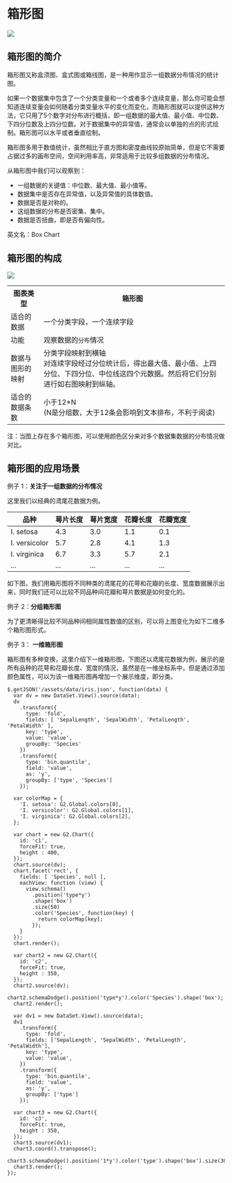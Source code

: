 <!--
title: 箱形图
keywords:
  - 箱形图
  - 盒须图
tags:
  - distribute
variations:
  - span
  - violin
-->

# 箱形图

<img src="https://t.alipayobjects.com/images/T192XkXiJmXXXXXXXX.png" />

## 箱形图的简介

箱形图又称盒须图、盒式图或箱线图，是一种用作显示一组数据分布情况的统计图。

如果一个数据集中包含了一个分类变量和一个或者多个连续变量，那么你可能会想知道连续变量会如何随着分类变量水平的变化而变化，而箱形图就可以提供这种方法，它只用了5个数字对分布进行概括，即一组数据的最大值、最小值、中位数、下四分位数及上四分位数。对于数据集中的异常值，通常会以单独的点的形式绘制。箱形图可以水平或者垂直绘制。

箱形图多用于数值统计，虽然相比于直方图和密度曲线较原始简单，但是它不需要占据过多的画布空间，空间利用率高，非常适用于比较多组数据的分布情况。

从箱形图中我们可以观察到：

- 一组数据的关键值：中位数、最大值、最小值等。
- 数据集中是否存在异常值，以及异常值的具体数值。
- 数据是否是对称的。
- 这组数据的分布是否密集、集中。
- 数据是否扭曲，即是否有偏向性。

英文名：Box Chart

## 箱形图的构成

<img class="constitute-img" src="https://t.alipayobjects.com/images/T14e0kXoNnXXXXXXXX.png" />

<table class="struct-table">
  <tr>
    <th>图表类型</th>
    <th>箱形图</th>
  </tr>
  <tr>
    <td>适合的数据</td>
    <td>一个分类字段，一个连续字段</td>
  </tr>
  <tr>
    <td>功能</td>
    <td>
      观察数据的<code>分布</code>情况
    </td>
  </tr>
  <tr>
    <td>数据与图形的映射</td>
    <td>
      分类字段映射到横轴</br>对连续字段经过分位统计后，得出最大值、最小值、上四分位、下四分位、中位线这四个元数据。然后将它们分别进行如右图映射到纵轴。
    </td>
  </tr>
  <tr>
    <td>适合的数据条数</td>
    <td>小于12*N </br>(N是分组数，大于12条会影响到文本排布，不利于阅读)</td>
  </tr>
</table>

注：当图上存在多个箱形图，可以使用颜色区分来对多个数据集数据的分布情况做对比。

<div style="clear:both;"></div>

## 箱形图的应用场景

例子 1：**关注于一组数据的分布情况**

这里我们以经典的鸢尾花数据为例。

| 品种 | 萼片长度| 萼片宽度 | 花瓣长度 | 花瓣宽度 |
|------|----|------|----|------|
|I. setosa|4.3|3.0|1.1|0.1|
|I. versicolor|5.7|2.8|4.1|1.3|
|I. virginica|6.7|3.3|5.7|2.1|
|...|...|...|...|...|

如下图，我们用箱形图将不同种类的鸢尾花的花萼和花瓣的长度、宽度数据展示出来，同时我们还可以比较不同品种间花瓣和萼片数据是如何变化的。

<div id="c1"></div>

例子 2：**分组箱形图** 

为了更清晰得比较不同品种间相同属性数值的区别，可以将上图变化为如下二维多个箱形图形式。

<div id="c2"></div>

例子 3： **一维箱形图** 

箱形图有多种变换，这里介绍下一维箱形图，下图还以鸢尾花数据为例，展示的是所有品种的花萼和花瓣长度、宽度的情况，虽然是在一维坐标系中，但是通过添加颜色属性，可以为该一维箱形图再增加一个展示维度，即分类。

<div id="c3"></div>

```js-
$.getJSON('/assets/data/iris.json', function(data) {
  var dv = new DataSet.View().source(data);
  dv
    .transform({
      type: 'fold',
      fields: [ 'SepalLength', 'SepalWidth', 'PetalLength', 'PetalWidth' ],
      key: 'type',
      value: 'value',
      groupBy: 'Species'
    })
    .transform({
      type: 'bin.quantile',
      field: 'value',
      as: 'y',
      groupBy: ['type', 'Species']
    });

  var colorMap = {
    'I. setosa': G2.Global.colors[0],
    'I. versicolor': G2.Global.colors[1],
    'I. virginica': G2.Global.colors[2],
  };

  var chart = new G2.Chart({
    id: 'c1',
    forceFit: true,
    height : 400,
  });
  chart.source(dv);
  chart.facet('rect', {
    fields: [ 'Species', null ],
    eachView: function (view) {
      view.schema()
        .position('type*y')
        .shape('box')
        .size(50)
        .color('Species', function(key) {
          return colorMap[key];
        });
    }
  });
  chart.render();

  var chart2 = new G2.Chart({
    id: 'c2',
    forceFit: true,
    height : 350,
  });
  chart2.source(dv);
  chart2.schemaDodge().position('type*y').color('Species').shape('box');
  chart2.render();

  var dv1 = new DataSet.View().source(data);
  dv1
    .transform({
      type: 'fold',
      fields: ['SepalLength', 'SepalWidth', 'PetalLength', 'PetalWidth'],
      key: 'type',
      value: 'value',
    })
    .transform({
      type: 'bin.quantile',
      field: 'value',
      as: 'y',
      groupBy: ['type']
    });

  var chart3 = new G2.Chart({
    id: 'c3',
    forceFit: true,
    height : 350,
  });
  chart3.source(dv1);
  chart3.coord().transpose();
  chart3.schemaDodge().position('1*y').color('type').shape('box').size(30);
  chart3.render();
});
```

